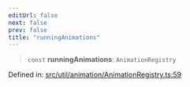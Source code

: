 ```yaml
---
editUrl: false
next: false
prev: false
title: "runningAnimations"
---
```


> `const` **runningAnimations**: `AnimationRegistry`

Defined in: [src/util/animation/AnimationRegistry.ts:59](https://github.com/fabricjs/fabric.js/blob/e114448a1bce9b68a3e1bba337bc0c83a35c1aa5/src/util/animation/AnimationRegistry.ts#L59)
